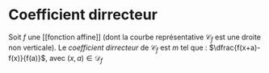 # Coefficient dirrecteur
Soit $f$ une [[fonction affine]] (dont la courbe représentative $\mathscr C_f$ est une droite non verticale).
Le _coefficient dirrecteur_ de $\mathscr C_f$ est $m$ tel que :
$\dfrac{f(x+a)-f(x)}{f(a)}$, avec $(x, a) \in \mathscr D_f$
